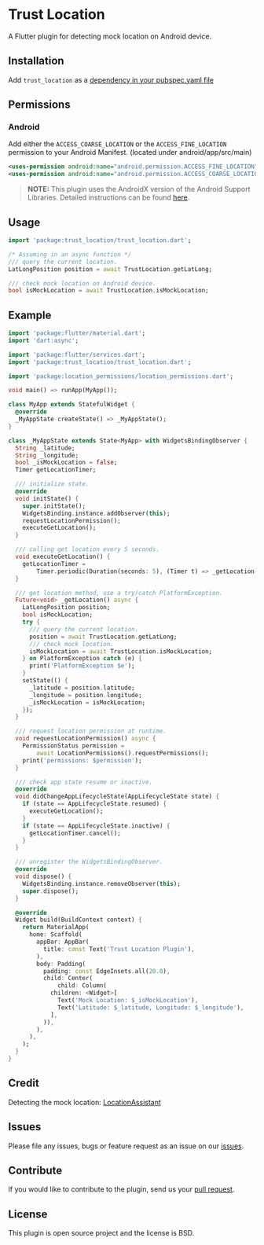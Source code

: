 # Trust Location

A Flutter plugin for detecting mock location on Android device.

## Installation

Add `trust_location` as a [dependency in your pubspec.yaml file](https://flutter.dev/docs/development/packages-and-plugins/using-packages)

## Permissions

### Android

Add either the `ACCESS_COARSE_LOCATION` or the `ACCESS_FINE_LOCATION` permission to your Android Manifest. (located under android/app/src/main)

``` xml
<uses-permission android:name="android.permission.ACCESS_FINE_LOCATION" />
<uses-permission android:name="android.permission.ACCESS_COARSE_LOCATION" />
```

> **NOTE:** This plugin uses the AndroidX version of the Android Support Libraries. Detailed instructions can be found [here](https://flutter.dev/docs/development/packages-and-plugins/androidx-compatibility).

## Usage

```dart
import 'package:trust_location/trust_location.dart';

/* Assuming in an async function */
/// query the current location.
LatLongPosition position = await TrustLocation.getLatLong;

/// check mock location on Android device.
bool isMockLocation = await TrustLocation.isMockLocation;
```

## Example

```dart
import 'package:flutter/material.dart';
import 'dart:async';

import 'package:flutter/services.dart';
import 'package:trust_location/trust_location.dart';

import 'package:location_permissions/location_permissions.dart';

void main() => runApp(MyApp());

class MyApp extends StatefulWidget {
  @override
  _MyAppState createState() => _MyAppState();
}

class _MyAppState extends State<MyApp> with WidgetsBindingObserver {
  String _latitude;
  String _longitude;
  bool _isMockLocation = false;
  Timer getLocationTimer;

  /// initialize state.
  @override
  void initState() {
    super.initState();
    WidgetsBinding.instance.addObserver(this);
    requestLocationPermission();
    executeGetLocation();
  }

  /// calling get location every 5 seconds.
  void executeGetLocation() {
    getLocationTimer =
        Timer.periodic(Duration(seconds: 5), (Timer t) => _getLocation());
  }

  /// get location method, use a try/catch PlatformException.
  Future<void> _getLocation() async {
    LatLongPosition position;
    bool isMockLocation;
    try {
      /// query the current location.
      position = await TrustLocation.getLatLong;
      /// check mock location.
      isMockLocation = await TrustLocation.isMockLocation;
    } on PlatformException catch (e) {
      print('PlatformException $e');
    }
    setState(() {
      _latitude = position.latitude;
      _longitude = position.longitude;
      _isMockLocation = isMockLocation;
    });
  }

  /// request location permission at runtime.
  void requestLocationPermission() async {
    PermissionStatus permission =
        await LocationPermissions().requestPermissions();
    print('permissions: $permission');
  }

  /// check app state resume or inactive.
  @override
  void didChangeAppLifecycleState(AppLifecycleState state) {
    if (state == AppLifecycleState.resumed) {
      executeGetLocation();
    }
    if (state == AppLifecycleState.inactive) {
      getLocationTimer.cancel();
    }
  }

  /// unregister the WidgetsBindingObserver.
  @override
  void dispose() {
    WidgetsBinding.instance.removeObserver(this);
    super.dispose();
  }

  @override
  Widget build(BuildContext context) {
    return MaterialApp(
      home: Scaffold(
        appBar: AppBar(
          title: const Text('Trust Location Plugin'),
        ),
        body: Padding(
          padding: const EdgeInsets.all(20.0),
          child: Center(
              child: Column(
            children: <Widget>[
              Text('Mock Location: $_isMockLocation'),
              Text('Latitude: $_latitude, Longitude: $_longitude'),
            ],
          )),
        ),
      ),
    );
  }
}
```

## Credit

Detecting the mock location: [LocationAssistant](https://github.com/klaasnotfound/LocationAssistant)

## Issues

Please file any issues, bugs or feature request as an issue on our [issues](https://github.com/wongpiwat/flutter-trust-location/issues).

## Contribute

If you would like to contribute to the plugin, send us your [pull request](https://github.com/wongpiwat/flutter-trust-location/pulls).

## License

This plugin is open source project and the license is BSD.
